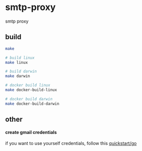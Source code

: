 # smtp-proxy

smtp proxy

## build
```bash
make

# build linux
make linux

# build darwin
make darwin

# docker build linux
make docker-build-linux

# docker build darwin
make docker-build-darwin
```


## other

#### create gmail credentials

if you want to use yourself credentials, follow this [quickstart/go](https://developers.google.com/gmail/api/quickstart/go)
